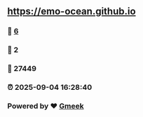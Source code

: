 ##  https://emo-ocean.github.io 
### :page_facing_up: [6](https://emo-ocean.github.io/tag.html) 
### :speech_balloon: 2 
### :hibiscus: 27449 
### :alarm_clock: 2025-09-04 16:28:40 
### Powered by :heart: [Gmeek](https://github.com/Meekdai/Gmeek)


